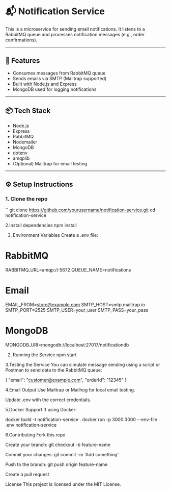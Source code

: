 # 📬 Notification Service

This is a microservice for sending email notifications. It listens to a RabbitMQ queue and processes notification messages (e.g., order confirmations).

---

## 🚀 Features

- Consumes messages from RabbitMQ queue
- Sends emails via SMTP (Mailtrap supported)
- Built with Node.js and Express
- MongoDB used for logging notifications

---

## 📦 Tech Stack

- Node.js
- Express
- RabbitMQ
- Nodemailer
- MongoDB
- dotenv
- amqplib
- (Optional) Mailtrap for email testing


---

## ⚙️ Setup Instructions

### 1. Clone the repo

``
git clone https://github.com/yourusername/notification-service.git
cd notification-service

2.Install dependencies
npm install

3. Environment Variables
Create a .env file:

# RabbitMQ
RABBITMQ_URL=amqp://<rabbitmq-host>:5672
QUEUE_NAME=notifications

# Email
EMAIL_FROM=store@example.com
SMTP_HOST=smtp.mailtrap.io
SMTP_PORT=2525
SMTP_USER=your_user
SMTP_PASS=your_pass

# MongoDB
MONGODB_URI=mongodb://localhost:27017/notificationdb


2. Running the Service
npm start

3.Testing the Service
You can simulate message sending using a script or Postman to send data to the RabbitMQ queue:

{
  "email": "customer@example.com",
  "orderId": "12345"
}

4.Email Output
Use Mailtrap or Mailhog for local email testing.

Update .env with the correct credentials.

5.Docker Support
If using Docker:

docker build -t notification-service .
docker run -p 3000:3000 --env-file .env notification-service

6.Contributing
Fork this repo

Create your branch: git checkout -b feature-name

Commit your changes: git commit -m 'Add something'

Push to the branch: git push origin feature-name

Create a pull request

License
This project is licensed under the MIT License.



